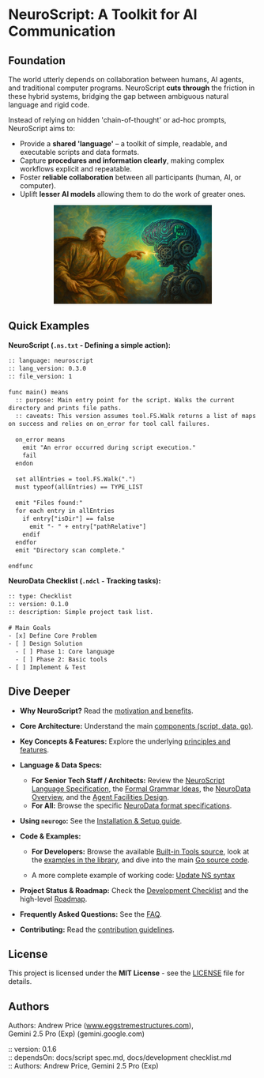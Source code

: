 # NeuroScript: A Toolkit for AI Communication

## Foundation

The world utterly depends on collaboration between humans, AI agents, and traditional computer programs. NeuroScript **cuts through** the friction in these hybrid systems, bridging the gap between ambiguous natural language and rigid code.

Instead of relying on hidden 'chain-of-thought' or ad-hoc prompts, NeuroScript aims to:

* Provide a **shared 'language'** – a toolkit of simple, readable, and executable scripts and data formats.
* Capture **procedures and information clearly**, making complex workflows explicit and repeatable.
* Foster **reliable collaboration** between all participants (human, AI, or computer).
* Uplift **lesser AI models** allowing them to do the work of greater ones.

<p align="center"><img src="docs/sparking_AI_med.jpg" alt="humans uplift machines" width="320" height="200"></p>


## Quick Examples

**NeuroScript (`.ns.txt` - Defining a simple action):**

```neuroscript
:: language: neuroscript
:: lang_version: 0.3.0
:: file_version: 1

func main() means
  :: purpose: Main entry point for the script. Walks the current directory and prints file paths.
  :: caveats: This version assumes tool.FS.Walk returns a list of maps on success and relies on on_error for tool call failures.

  on_error means
    emit "An error occurred during script execution."
    fail
  endon

  set allEntries = tool.FS.Walk(".")
  must typeof(allEntries) == TYPE_LIST

  emit "Files found:"
  for each entry in allEntries
    if entry["isDir"] == false
      emit "- " + entry["pathRelative"]
    endif
  endfor
  emit "Directory scan complete."

endfunc
```

**NeuroData Checklist (`.ndcl` - Tracking tasks):**

```plaintext
:: type: Checklist
:: version: 0.1.0
:: description: Simple project task list.

# Main Goals
- [x] Define Core Problem
- [ ] Design Solution
  - [ ] Phase 1: Core language
  - [ ] Phase 2: Basic tools
- [ ] Implement & Test
```

## Dive Deeper

* **Why NeuroScript?** Read the [motivation and benefits](docs/front/why-ns.md).
* **Core Architecture:** Understand the main [components (script, data, go)](docs/front/architecture.md).
* **Key Concepts & Features:** Explore the underlying [principles and features](docs/front/concepts.md).
* **Language & Data Specs:**
    * **For Senior Tech Staff / Architects:** Review the [NeuroScript Language Specification](docs/ns_script_spec.md), the [Formal Grammar Ideas](docs/ns_script_spec_formal.md), the [NeuroData Overview](docs/neurodata_and_composite_file_spec.md), and the [Agent Facilities Design](docs/llm_agent_facilities.md).
    * **For All:** Browse the specific [NeuroData format specifications](docs/NeuroData/).
* **Using `neurogo`:** See the [Installation & Setup guide](docs/front/installation.md).
* **Code & Examples:**
    * **For Developers:** Browse the available [Built-in Tools source](pkg/core/tools_register.go), look at the [examples in the library](library/), and dive into the main [Go source code](pkg/).

    * A more complete example of working code: [Update NS syntax](library/UpdateNsSyntax-2.ns.txt)


* **Project Status & Roadmap:** Check the [Development Checklist](docs/development%20checklist.md) and the high-level [Roadmap](docs/RoadMap.md).
* **Frequently Asked Questions:** See the [FAQ](docs/front/faq.md).
* **Contributing:** Read the [contribution guidelines](docs/front/contributing.md).

## License

This project is licensed under the **MIT License** - see the [LICENSE](LICENSE) file for details.


## Authors

Authors:  Andrew Price (www.eggstremestructures.com),  
          Gemini 2.5 Pro (Exp) (gemini.google.com)  

:: version: 0.1.6  
:: dependsOn: docs/script spec.md, docs/development checklist.md  
:: Authors: Andrew Price, Gemini 2.5 Pro (Exp)  